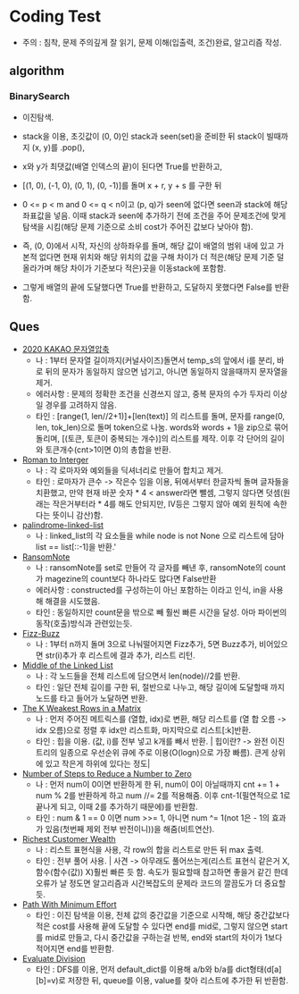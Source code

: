# Coding Test
- 주의 : 침착, 문제 주의깊게 잘 읽기, 문제 이해(입출력, 조건)완료, 알고리즘 작성.
## algorithm
### BinarySearch
- 이진탐색.
- stack을 이용, 초깃값이 (0, 0)인 stack과 seen(set)을 준비한 뒤 stack이 빌때까지 (x, y)를 .pop(), 
- x와 y가 최댓값(배열 인덱스의 끝)이 된다면 True를 반환하고,
- [(1, 0), (-1, 0), (0, 1), (0, -1)]를 돌며 x + r, y + s 를 구한 뒤
- 0 <= p < m and 0 <= q < n이고 (p, q)가 seen에 없다면 seen과 stack에 해당 좌표값을 넣음. 이때 stack과 seen에 추가하기 전에 조건을 주어 문제조건에 맞게 탐색을 시킴(해당 문제 기준으로 소비 cost가 주어진 값보다 낮아야 함).

- 즉, (0, 0)에서 시작, 자신의 상하좌우를 돌며, 해당 값이 배열의 범위 내에 있고 가본적 없다면 현재 위치와 해당 위치의 값을 구해 차이가 더 적은(해당 문제 기준 덜 올라가며 해당 차이가 기준보다 적은)곳을 이동stack에 포함함.
- 그렇게 배열의 끝에 도달했다면 True를 반환하고, 도달하지 못했다면 False를 반환함.

## Ques
- [2020 KAKAO 문자열압축](https://programmers.co.kr/learn/courses/30/lessons/60057#)
  - 나 : 1부터 문자열 길이까지(커널사이즈)돌면서 temp_s의 앞에서 i를 분리, 바로 뒤의 문자가 동일하지 않으면 넘기고, 아니면 동일하지 않을때까지 문자열을 제거.
  - 에러사항 : 문제의 정확한 조건을 신경쓰지 않고, 중복 문자의 수가 두자리 이상일 경우를 고려하지 않음. 
  - 타인 : [range(1, len//2+1)]+[len(text)] 의 리스트를 돌며, 문자를 range(0, len, tok_len)으로 돌며 token으로 나눔. words와 words + 1을 zip으로 묶어 돌리며, 
    [(토큰, 토큰이 중복되는 개수)]의 리스트를 제작. 이후 각 단어의 길이와 토큰개수(cnt>1이면 0)의 총합을 반환.
- [Roman to Interger](https://leetcode.com/problems/roman-to-integer/)
  - 나 : 각 로마자와 예외들을 딕셔너리로 만들어 합치고 제거.
  - 타인 : 로마자가 큰수 -> 작은수 임을 이용, 뒤에서부터 한글자씩 돌며 글자들을 치환했고, 
    만약 현재 바꾼 숫자 * 4 < answer라면 뺄셈, 그렇지 않다면 덧셈(원래는 작은거부터라 * 4를 해도 안되지만, IV등은 그렇지 않아 예외 원칙에 속한다는 뜻이니 감산)함.
- [palindrome-linked-list](https://leetcode.com/problems/palindrome-linked-list/submissions/)
  - 나 : linked_list의 각 요소들을 while node is not None 으로 리스트에 담아 list == list[::-1]을 반환.'
- [RansomNote](https://leetcode.com/problems/ransom-note/)
  - 나 : ransomNote를 set로 만들어 각 글자를 빼낸 후, ransomNote의 count가 magezine의 count보다 하나라도 많다면 False반환
  - 에러사항 : constructed를 구성하는이 아닌 포함하는 이라고 인식, in을 사용해 해결을 시도했음.
  - 타인 : 동일하지만 count문을 밖으로 빼 훨씬 빠른 시간을 달성. 아마 파이썬의 동작(호출)방식과 관련있는듯.
- [Fizz-Buzz](https://leetcode.com/problems/fizz-buzz/)
  - 나 : 1부터 n까지 돌며 3으로 나눠떨어지면 Fizz추가, 5면 Buzz추가, 비어있으면 str(i)추가 후 리스트에 결과 추가, 리스트 리턴.
- [Middle of the Linked List](https://leetcode.com/problems/middle-of-the-linked-list/)
  - 나 : 각 노드들을 전체 리스트에 담으면서 len(node)//2를 반환.
  - 타인 : 일단 전체 길이를 구한 뒤, 절반으로 나누고, 해당 길이에 도달할때 까지 노드를 타고 들어가 노달하면 반환.
- [The K Weakest Rows in a Matrix](https://leetcode.com/problems/the-k-weakest-rows-in-a-matrix/)
  - 나 : 먼저 주어진 메트릭스를 (열합, idx)로 변환, 해당 리스트를 (열 합 오름 -> idx 오름)으로 정렬 후 idx만 리스트화, 마지막으로 리스트[:k]반환.
  - 타인 : 힙을 이용. (값, i)를 전부 넣고 k개를 빼서 반환. | 힙이란? -> 완전 이진트리의 일종으로 우선순위 큐에 주로 이용(O(logn)으로 가장 빠름). 큰게 상위에 있고 작은게 하위에 있다는 정도| 
- [Number of Steps to Reduce a Number to Zero](https://leetcode.com/problems/number-of-steps-to-reduce-a-number-to-zero/)
  - 나 : 먼저 num이 0이면 반환하게 한 뒤, num이 0이 아닐때까지 cnt += 1 + num % 2를 반환하게 하고 num //= 2를 적용해줌. 이후 cnt-1(필연적으로 1로 끝나게 되고, 이때 2를 추가하기 때문에)를 반환함.
  - 타인 : num & 1 == 0 이면 num >>= 1, 아니면 num ^= 1(not 1은 - 1의 효과가 있음(첫번째 제외 전부 반전이니))을 해줌(비트연산).
- [Richest Customer Wealth](https://leetcode.com/problems/richest-customer-wealth/)
  - 나 : 리스트 표현식을 사용, 각 row의 합을 리스트로 만든 뒤 max 출력.
  - 타인 : 전부 풀어 사용. | 사견 -> 아무래도 풀어쓰는게(리스트 표현식 같은거 X, 함수(함수(값)) X)훨씬 빠른 듯 함. 속도가 필요할때 참고하면 좋을거 같긴 한데 오류가 날 정도면 알고리즘과 시간복잡도의 문제라 코드의 깔끔도가 더 중요할듯.
- [Path With Minimum Effort](https://leetcode.com/problems/path-with-minimum-effort/)
  - 타인 : 이진 탐색을 이용, 전체 값의 중간값을 기준으로 시작해, 해당 중간값보다 적은 cost를 사용해 끝에 도달할 수 있다면 end를 mid로, 그렇지 않으면 start를 mid로 만들고, 다시 중간값을 구하는걸 반복, end와 start의 차이가 1보다 적어지면 end를 반환함.
- [Evaluate Division](https://leetcode.com/problems/evaluate-division/)
  - 타인 : DFS를 이용, 먼저 default_dict를 이용해 a/b와 b/a를 dict형태(d[a][b]=v)로 저장한 뒤, queue를 이용, value를 찾아 리스트에 추가한 뒤 반환함.








